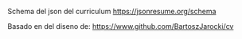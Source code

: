 Schema del json del curriculum
<https://jsonresume.org/schema>

Basado en del diseno de:
<https://www.github.com/BartoszJarocki/cv>
